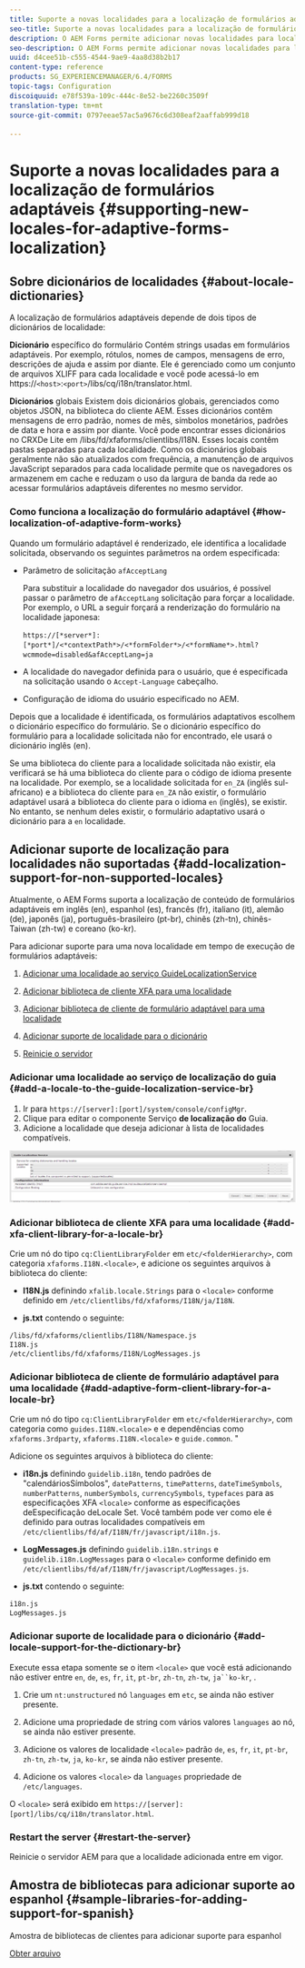 ```yaml
---
title: Suporte a novas localidades para a localização de formulários adaptáveis
seo-title: Suporte a novas localidades para a localização de formulários adaptáveis
description: O AEM Forms permite adicionar novas localidades para localizar formulários adaptativos. Por padrão, as localidades compatíveis são inglês, francês, alemão e japonês.
seo-description: O AEM Forms permite adicionar novas localidades para localizar formulários adaptativos. Por padrão, as localidades compatíveis são inglês, francês, alemão e japonês.
uuid: d4cee51b-c555-4544-9ae9-4aa8d38b2b17
content-type: reference
products: SG_EXPERIENCEMANAGER/6.4/FORMS
topic-tags: Configuration
discoiquuid: e78f539a-109c-444c-8e52-be2260c3509f
translation-type: tm+mt
source-git-commit: 0797eeae57ac5a9676c6d308eaf2aaffab999d18

---
```



# Suporte a novas localidades para a localização de formulários adaptáveis {#supporting-new-locales-for-adaptive-forms-localization}

## Sobre dicionários de localidades {#about-locale-dictionaries}

A localização de formulários adaptáveis depende de dois tipos de dicionários de localidade:

**Dicionário** específico do formulário Contém strings usadas em formulários adaptáveis. Por exemplo, rótulos, nomes de campos, mensagens de erro, descrições de ajuda e assim por diante. Ele é gerenciado como um conjunto de arquivos XLIFF para cada localidade e você pode acessá-lo em https://`<host>`:`<port>`/libs/cq/i18n/translator.html.

**Dicionários** globais Existem dois dicionários globais, gerenciados como objetos JSON, na biblioteca do cliente AEM. Esses dicionários contêm mensagens de erro padrão, nomes de mês, símbolos monetários, padrões de data e hora e assim por diante. Você pode encontrar esses dicionários no CRXDe Lite em /libs/fd/xfaforms/clientlibs/I18N. Esses locais contêm pastas separadas para cada localidade. Como os dicionários globais geralmente não são atualizados com frequência, a manutenção de arquivos JavaScript separados para cada localidade permite que os navegadores os armazenem em cache e reduzam o uso da largura de banda da rede ao acessar formulários adaptáveis diferentes no mesmo servidor.

### Como funciona a localização do formulário adaptável {#how-localization-of-adaptive-form-works}

Quando um formulário adaptável é renderizado, ele identifica a localidade solicitada, observando os seguintes parâmetros na ordem especificada:

* Parâmetro de solicitação `afAcceptLang`

   Para substituir a localidade do navegador dos usuários, é possível passar o parâmetro de `afAcceptLang` solicitação para forçar a localidade. Por exemplo, o URL a seguir forçará a renderização do formulário na localidade japonesa:

   `https://[*server*]:[*port*]/<*contextPath*>/<*formFolder*>/<*formName*>.html?wcmmode=disabled&afAcceptLang=ja`

* A localidade do navegador definida para o usuário, que é especificada na solicitação usando o `Accept-Language` cabeçalho.

* Configuração de idioma do usuário especificado no AEM.

Depois que a localidade é identificada, os formulários adaptativos escolhem o dicionário específico do formulário. Se o dicionário específico do formulário para a localidade solicitada não for encontrado, ele usará o dicionário inglês (en).

Se uma biblioteca do cliente para a localidade solicitada não existir, ela verificará se há uma biblioteca do cliente para o código de idioma presente na localidade. Por exemplo, se a localidade solicitada for `en_ZA` (inglês sul-africano) e a biblioteca do cliente para `en_ZA` não existir, o formulário adaptável usará a biblioteca do cliente para o idioma `en` (inglês), se existir. No entanto, se nenhum deles existir, o formulário adaptativo usará o dicionário para a `en` localidade.

## Adicionar suporte de localização para localidades não suportadas {#add-localization-support-for-non-supported-locales}

Atualmente, o AEM Forms suporta a localização de conteúdo de formulários adaptáveis em inglês (en), espanhol (es), francês (fr), italiano (it), alemão (de), japonês (ja), português-brasileiro (pt-br), chinês (zh-tn), chinês-Taiwan (zh-tw) e coreano (ko-kr).

Para adicionar suporte para uma nova localidade em tempo de execução de formulários adaptáveis:

1. [Adicionar uma localidade ao serviço GuideLocalizationService](/help/forms/using/supporting-new-language-localization.md#p-add-a-locale-to-the-guide-localization-service-br-p)

1. [Adicionar biblioteca de cliente XFA para uma localidade](/help/forms/using/supporting-new-language-localization.md#p-add-xfa-client-library-for-a-locale-br-p)

1. [Adicionar biblioteca de cliente de formulário adaptável para uma localidade](/help/forms/using/supporting-new-language-localization.md#p-add-adaptive-form-client-library-for-a-locale-br-p)
1. [Adicionar suporte de localidade para o dicionário](/help/forms/using/supporting-new-language-localization.md#p-add-locale-support-for-the-dictionary-br-p)
1. [Reinicie o servidor](/help/forms/using/supporting-new-language-localization.md#p-restart-the-server-p)

### Adicionar uma localidade ao serviço de localização do guia {#add-a-locale-to-the-guide-localization-service-br}

1. Ir para `https://[server]:[port]/system/console/configMgr`.
1. Clique para editar o componente Serviço **de localização do** Guia.
1. Adicione a localidade que deseja adicionar à lista de localidades compatíveis.

![GuideLocalizationService](assets/configservice.png)

### Adicionar biblioteca de cliente XFA para uma localidade {#add-xfa-client-library-for-a-locale-br}

Crie um nó do tipo `cq:ClientLibraryFolder` em `etc/<folderHierarchy>`, com categoria `xfaforms.I18N.<locale>`, e adicione os seguintes arquivos à biblioteca do cliente:

* **I18N.js** definindo `xfalib.locale.Strings` para o `<locale>` conforme definido em `/etc/clientlibs/fd/xfaforms/I18N/ja/I18N`.

* **js.txt** contendo o seguinte:

```
/libs/fd/xfaforms/clientlibs/I18N/Namespace.js
I18N.js
/etc/clientlibs/fd/xfaforms/I18N/LogMessages.js
```

### Adicionar biblioteca de cliente de formulário adaptável para uma localidade {#add-adaptive-form-client-library-for-a-locale-br}

Crie um nó do tipo `cq:ClientLibraryFolder` em `etc/<folderHierarchy>`, com categoria como `guides.I18N.<locale>` e e dependências como `xfaforms.3rdparty`, `xfaforms.I18N.<locale>` e `guide.common`. &quot;

Adicione os seguintes arquivos à biblioteca do cliente:

* **i18n.js** definindo `guidelib.i18n`, tendo padrões de &quot;calendáriosSímbolos&quot;, `datePatterns`, `timePatterns`, `dateTimeSymbols`, `numberPatterns`, `numberSymbols`, `currencySymbols`, `typefaces` para as especificações XFA `<locale>` [](https://helpx.adobe.com/content/dam/Adobe/specs/xfa_spec_3_3.pdf)conforme as especificações deEspecificação deLocale Set. Você também pode ver como ele é definido para outras localidades compatíveis em `/etc/clientlibs/fd/af/I18N/fr/javascript/i18n.js`.

* **LogMessages.js** definindo `guidelib.i18n.strings` e `guidelib.i18n.LogMessages` para o `<locale>` conforme definido em `/etc/clientlibs/fd/af/I18N/fr/javascript/LogMessages.js`.

* **js.txt** contendo o seguinte:

```
i18n.js
LogMessages.js
```

### Adicionar suporte de localidade para o dicionário {#add-locale-support-for-the-dictionary-br}

Execute essa etapa somente se o item `<locale>` que você está adicionando não estiver entre `en`, `de`, `es`, `fr`, `it`, `pt-br`, `zh-tn`, `zh-tw`, `ja``ko-kr`, .

1. Crie um `nt:unstructured` nó `languages` em `etc`, se ainda não estiver presente.

1. Adicione uma propriedade de string com vários valores `languages` ao nó, se ainda não estiver presente.
1. Adicione os valores de localidade `<locale>` padrão `de`, `es`, `fr`, `it`, `pt-br`, `zh-tn`, `zh-tw`, `ja`, `ko-kr`, se ainda não estiver presente.

1. Adicione os valores `<locale>` da `languages` propriedade de `/etc/languages`.

O `<locale>` será exibido em `https://[server]:[port]/libs/cq/i18n/translator.html`.

### Restart the server {#restart-the-server}

Reinicie o servidor AEM para que a localidade adicionada entre em vigor.

## Amostra de bibliotecas para adicionar suporte ao espanhol {#sample-libraries-for-adding-support-for-spanish}

Amostra de bibliotecas de clientes para adicionar suporte para espanhol

[Obter arquivo](assets/sample.zip)
